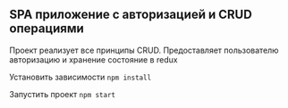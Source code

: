 ## SPA приложение с авторизацией и CRUD операциями

Проект реализует все принципы CRUD. Предоставляет пользователю авторизацию и хранение состояние в redux

Установить зависимости
`npm install`

Запустить проект
`npm start`
